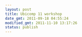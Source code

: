 ```yaml
---
layout: post
title: Ubicomp 11 workshop
date_gmt: 2011-09-18 04:55:24
modified_gmt: 2011-11-10 13:17:26
status: publish
---
```


